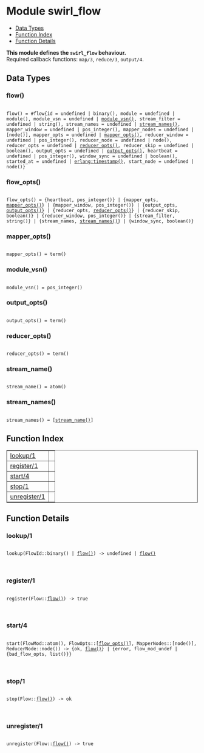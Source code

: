 

# Module swirl_flow #
* [Data Types](#types)
* [Function Index](#index)
* [Function Details](#functions)

__This module defines the `swirl_flow` behaviour.__<br /> Required callback functions: `map/3`, `reduce/3`, `output/4`.

<a name="types"></a>

## Data Types ##




### <a name="type-flow">flow()</a> ###


<pre><code>
flow() = #flow{id = undefined | binary(), module = undefined | module(), module_vsn = undefined | <a href="#type-module_vsn">module_vsn()</a>, stream_filter = undefined | string(), stream_names = undefined | <a href="#type-stream_names">stream_names()</a>, mapper_window = undefined | pos_integer(), mapper_nodes = undefined | [node()], mapper_opts = undefined | <a href="#type-mapper_opts">mapper_opts()</a>, reducer_window = undefined | pos_integer(), reducer_node = undefined | node(), reducer_opts = undefined | <a href="#type-reducer_opts">reducer_opts()</a>, reducer_skip = undefined | boolean(), output_opts = undefined | <a href="#type-output_opts">output_opts()</a>, heartbeat = undefined | pos_integer(), window_sync = undefined | boolean(), started_at = undefined | <a href="erlang.md#type-timestamp">erlang:timestamp()</a>, start_node = undefined | node()}
</code></pre>




### <a name="type-flow_opts">flow_opts()</a> ###


<pre><code>
flow_opts() = {heartbeat, pos_integer()} | {mapper_opts, <a href="#type-mapper_opts">mapper_opts()</a>} | {mapper_window, pos_integer()} | {output_opts, <a href="#type-output_opts">output_opts()</a>} | {reducer_opts, <a href="#type-reducer_opts">reducer_opts()</a>} | {reducer_skip, boolean()} | {reducer_window, pos_integer()} | {stream_filter, string()} | {stream_names, <a href="#type-stream_names">stream_names()</a>} | {window_sync, boolean()}
</code></pre>




### <a name="type-mapper_opts">mapper_opts()</a> ###


<pre><code>
mapper_opts() = term()
</code></pre>




### <a name="type-module_vsn">module_vsn()</a> ###


<pre><code>
module_vsn() = pos_integer()
</code></pre>




### <a name="type-output_opts">output_opts()</a> ###


<pre><code>
output_opts() = term()
</code></pre>




### <a name="type-reducer_opts">reducer_opts()</a> ###


<pre><code>
reducer_opts() = term()
</code></pre>




### <a name="type-stream_name">stream_name()</a> ###


<pre><code>
stream_name() = atom()
</code></pre>




### <a name="type-stream_names">stream_names()</a> ###


<pre><code>
stream_names() = [<a href="#type-stream_name">stream_name()</a>]
</code></pre>

<a name="index"></a>

## Function Index ##


<table width="100%" border="1" cellspacing="0" cellpadding="2" summary="function index"><tr><td valign="top"><a href="#lookup-1">lookup/1</a></td><td></td></tr><tr><td valign="top"><a href="#register-1">register/1</a></td><td></td></tr><tr><td valign="top"><a href="#start-4">start/4</a></td><td></td></tr><tr><td valign="top"><a href="#stop-1">stop/1</a></td><td></td></tr><tr><td valign="top"><a href="#unregister-1">unregister/1</a></td><td></td></tr></table>


<a name="functions"></a>

## Function Details ##

<a name="lookup-1"></a>

### lookup/1 ###

<pre><code>
lookup(FlowId::binary() | <a href="#type-flow">flow()</a>) -&gt; undefined | <a href="#type-flow">flow()</a>
</code></pre>
<br />

<a name="register-1"></a>

### register/1 ###

<pre><code>
register(Flow::<a href="#type-flow">flow()</a>) -&gt; true
</code></pre>
<br />

<a name="start-4"></a>

### start/4 ###

<pre><code>
start(FlowMod::atom(), FlowOpts::[<a href="#type-flow_opts">flow_opts()</a>], MapperNodes::[node()], ReducerNode::node()) -&gt; {ok, <a href="#type-flow">flow()</a>} | {error, flow_mod_undef | {bad_flow_opts, list()}}
</code></pre>
<br />

<a name="stop-1"></a>

### stop/1 ###

<pre><code>
stop(Flow::<a href="#type-flow">flow()</a>) -&gt; ok
</code></pre>
<br />

<a name="unregister-1"></a>

### unregister/1 ###

<pre><code>
unregister(Flow::<a href="#type-flow">flow()</a>) -&gt; true
</code></pre>
<br />

